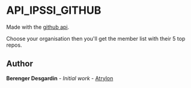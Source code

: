 # API_IPSSI_GITHUB


Made with the [github api](https://developer.github.com/v3/).

Choose your organisation then you'll get the member list with their 5 top repos.

## Author
**Berenger Desgardin** - *Initial work* - [Atrylon](https://gihub.com/Atrylon)
